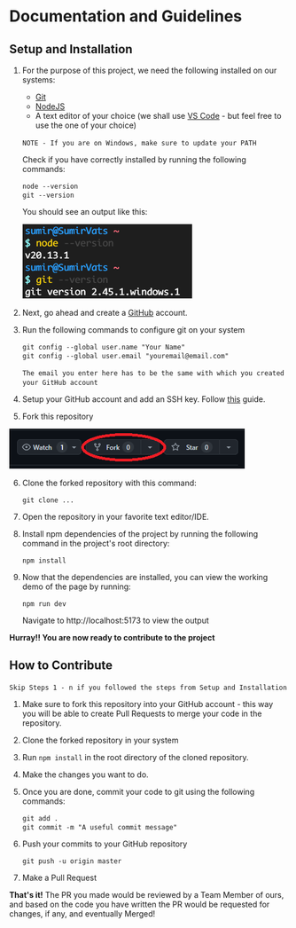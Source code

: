 # Documentation and Guidelines

## Setup and Installation

1. For the purpose of this project, we need the following installed on our systems:

   - [Git](https://git-scm.com/downloads)
   - [NodeJS](https://nodejs.org/en)
   - A text editor of your choice (we shall use [VS Code](https://code.visualstudio.com/) - but feel free to use the one of your choice)

   `NOTE - If you are on Windows, make sure to update your PATH`

   Check if you have correctly installed by running the following commands:

   ```
   node --version
   git --version
   ```

   You should see an output like this:

   <img src="images/versions.png" />

2. Next, go ahead and create a [GitHub](https://github.com/) account.

3. Run the following commands to configure git on your system

   ```
   git config --global user.name "Your Name"
   git config --global user.email "youremail@email.com"
   ```

   `The email you enter here has to be the same with which you created your GitHub account`

4. Setup your GitHub account and add an SSH key. Follow [this](https://docs.github.com/en/authentication/connecting-to-github-with-ssh/adding-a-new-ssh-key-to-your-github-account) guide.

5. Fork this repository

<img src="images/fork.png" />

6. Clone the forked repository with this command:

   ```
   git clone ...
   ```

   <!-- TODO: Add clone command -->

7. Open the repository in your favorite text editor/IDE.

8. Install npm dependencies of the project by running the following command in the project's root directory:

   ```
   npm install
   ```

9. Now that the dependencies are installed, you can view the working demo of the page by running:
   ```
   npm run dev
   ```
   Navigate to http://localhost:5173 to view the output

**Hurray!! You are now ready to contribute to the project**

## How to Contribute

`Skip Steps 1 - n if you followed the steps from Setup and Installation`

1. Make sure to fork this repository into your GitHub account - this way you will be able to create Pull Requests to merge your code in the repository.

2. Clone the forked repository in your system

3. Run `npm install` in the root directory of the cloned repository.

4. Make the changes you want to do.

5. Once you are done, commit your code to git using the following commands:

   ```
   git add .
   git commit -m "A useful commit message"
   ```

6. Push your commits to your GitHub repository

   ```
   git push -u origin master
   ```

7. Make a Pull Request

**That's it!** The PR you made would be reviewed by a Team Member of ours, and based on the code you have written the PR would be requested for changes, if any, and eventually Merged!
